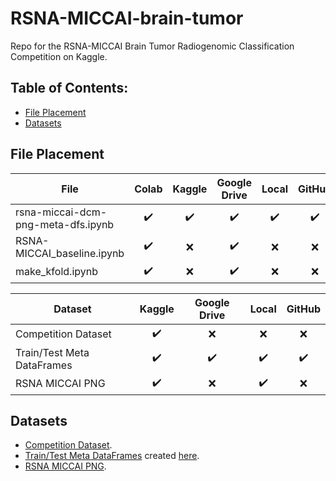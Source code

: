 # RSNA-MICCAI-brain-tumor
Repo for the RSNA-MICCAI Brain Tumor Radiogenomic Classification Competition on Kaggle.


## Table of Contents:
- [File Placement](https://github.com/alckasoc/RSNA-MICCAI-brain-tumor/blob/main/README.md#file-placement)
- [Datasets](https://github.com/alckasoc/RSNA-MICCAI-brain-tumor/blob/main/README.md#datasets)


## File Placement

| File                                   | Colab              | Kaggle             | Google Drive       | Local              | GitHub             |
| -------------------------------------- |:------------------:|:------------------:|:------------------:|:------------------:|:------------------:| 
| rsna-miccai-dcm-png-meta-dfs.ipynb     | :heavy_check_mark: | :heavy_check_mark: | :heavy_check_mark: | :heavy_check_mark: | :heavy_check_mark: |
| RSNA-MICCAI_baseline.ipynb             | :heavy_check_mark:	| :x:                | :heavy_check_mark: | :x:                | :x:                |
| make_kfold.ipynb                       | :heavy_check_mark:	| :x:                | :heavy_check_mark: | :x:                | :x:                |

| Dataset                                | Kaggle             | Google Drive       | Local              | GitHub             |
| -------------------------------------- |:------------------:|:------------------:|:------------------:|:------------------:| 
| Competition Dataset                    | :heavy_check_mark: | :x:                | :x:                | :x:                |
| Train/Test Meta DataFrames             | :heavy_check_mark: | :heavy_check_mark: | :heavy_check_mark: | :heavy_check_mark: |
| RSNA MICCAI PNG                        | :heavy_check_mark: | :x:                | :heavy_check_mark: | :x:                |


## Datasets

- [Competition Dataset](https://www.kaggle.com/c/rsna-miccai-brain-tumor-radiogenomic-classification/data).
- [Train/Test Meta DataFrames](https://www.kaggle.com/vincenttu/rsnamiccaibraintumor-meta-datasets) created [here](https://github.com/alckasoc/RSNA-MICCAI-brain-tumor/blob/main/src/preprocessing/rsna-miccai-dcm-png-meta-dfs.ipynb).
- [RSNA MICCAI PNG](https://www.kaggle.com/jonathanbesomi/rsna-miccai-png).
